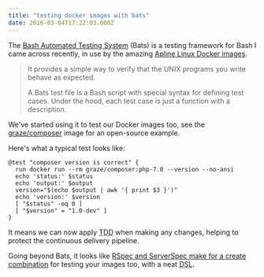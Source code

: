 ```yaml
---
title: "testing docker images with bats"
date: 2016-03-04T17:22:03.000Z
---
```


The [Bash Automated Testing System](https://github.com/sstephenson/bats) (Bats) is a testing framework for Bash I came across recently, in use by the amazing [Apline Linux Docker images](https://github.com/gliderlabs/docker-alpine/tree/master/test).

> It provides a simple way to verify that the UNIX programs you write behave as expected.
> 
> A Bats test file is a Bash script with special syntax for defining test cases. Under the hood, each test case is just a function with a description.

We've started using it to test our Docker images too, see the [graze/composer](https://github.com/graze/docker-composer) image for an open-source example.

Here's what a typical test looks like:

```prettyprint lang-bash
@test "composer version is correct" {
  run docker run --rm graze/composer:php-7.0 --version --no-ansi
  echo 'status:' $status
  echo 'output:' $output
  version="$(echo $output | awk '{ print $3 }')"
  echo 'version:' $version
  [ "$status" -eq 0 ]
  [ "$version" = "1.0-dev" ]
}
```

It means we can now apply <abbr title="Test Driven Development">TDD</abbr> when making any changes, helping to protect the continuous delivery pipeline.

Going beyond Bats, it looks like [RSpec and ServerSpec make for a create combination](https://robots.thoughtbot.com/tdd-your-dockerfiles-with-rspec-and-serverspec) for testing your images too, with a neat <abbr title="Domain-Specific Language">DSL</abbr>.
